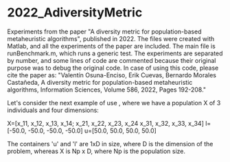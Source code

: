 # 2022_AdiversityMetric
Experiments from the paper "A diversity metric for population-based metaheuristic algorithms", published in 2022.
The files were created with Matlab, and all the experiments of the paper are included. The main file is runBenchmark.m, which runs a generic test. 
The experiments are separated by number, and some lines of code are commented because their original purpose was to debug the original code. 
In case of using this code, please cite the paper as:
"Valentín Osuna-Enciso, Erik Cuevas, Bernardo Morales Castañeda, A diversity metric for population-based metaheuristic algorithms, Information Sciences, Volume 586, 2022, Pages 192-208."

Let's consider the next example of use , where we have a population X of 3 individuals and four dimensions:

X=[x_11, x_12, x_13, x_14;
      x_21, x_22, x_23, x_24
      x_31, x_32, x_33, x_34]
l=[-50.0, -50.0, -50.0, -50.0]
u=[50.0, 50.0, 50.0, 50.0]

The containers 'u' and 'l' are 1xD in size, where D is the dimension of the problem, whereas X is Np x D, where Np is the population size.
